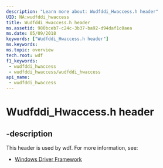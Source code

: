 ```yaml
---
description: "Learn more about: Wudfddi_Hwaccess.h header"
UID: NA:wudfddi_hwaccess
title: Wudfddi_Hwaccess.h header
ms.assetid: 980bceb7-c24c-3b37-ba92-d94daf1c0aea
ms.date: 05/09/2018
keywords: ["Wudfddi_Hwaccess.h header"]
ms.keywords: 
ms.topic: overview
tech.root: wdf
f1_keywords:
 - wudfddi_hwaccess
 - wudfddi_hwaccess/wudfddi_hwaccess
api_name:
 - wudfddi_hwaccess
---
```


# Wudfddi_Hwaccess.h header


## -description

This header is used by wdf. For more information, see:

- [Windows Driver Framework](../_wdf/index.md)


